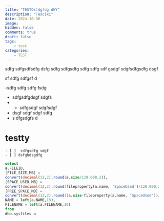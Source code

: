 ```yaml
---
title: "TESTOsfdgfdg dWY"
description: "Teściki"
date: 2024-10-30
image: 
hidden: false
comments: true
draft: false
tags:
    - test
categories:
    - TEST
---
```


sdfg sdfgsdfsdfg dsfg
 sdfg sdfgsdfg sdfg sdfg
 sdf gsdgf sdgfsdfgsdfg
 dsgf 

 sf sdfg sdfgsf d

 -sdfg sdfg sdfg fsdg
 - sdfgsdfgdsgf sdgfs
 - - sdfgsdgf sdgfsdgf
 - dsgf sdgf sdgf sdfg
 - s dfgsdgfs d


# testty

```
- [ ]  sdfgsdfg sdgf
- [ ] dsfghdsgdfg

```


```sql
select
a.FILEID,
[FILE_SIZE_MB] = 
convert(decimal(12,2),round(a.size/128.000,2)),
[SPACE_USED_MB] =
convert(decimal(12,2),round(fileproperty(a.name, 'SpaceUsed')/128.000,2)),
[FREE_SPACE_MB] =
convert(decimal(12,2),round((a.size-fileproperty(a.name, 'SpaceUsed'))/128.000,2)) ,
NAME = left(a.NAME,15),
FILENAME = left(a.FILENAME,30)
from
dbo.sysfiles a
```